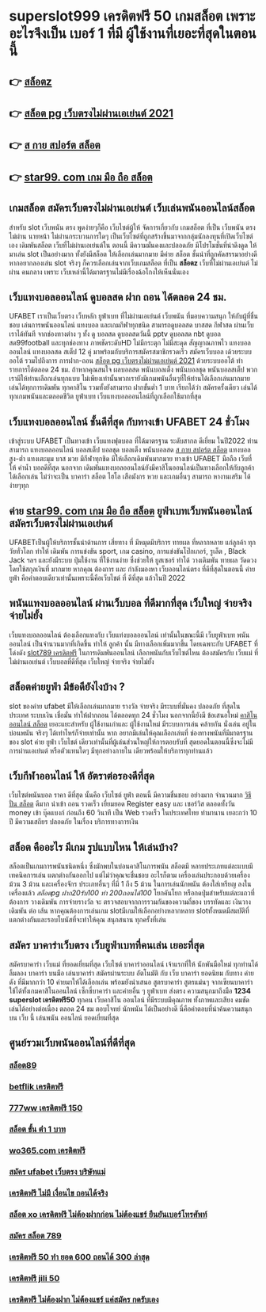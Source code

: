 # superslot999 เครดิตฟรี 50  เกมสล็อต เพราะอะไรจึงเป็น เบอร์ 1 ที่มี ผู้ใช้งานที่เยอะที่สุดในตอนนี้

## 👉 [สล็อตz](https://www.ufaeat.com/ufabet-master-login/)
## 👉 [สล็อต pg เว็บตรงไม่ผ่านเอเย่นต์ 2021](https://www.ufaeat.com/credit-free-50/)
## 👉 [ส กาย สปอร์ต สล็อต](https://www.ufaeat.com/ทางเข้ายูฟ่าเบท-ufabet/)
## 👉 [star99. com เกม มือ ถือ สล็อต](https://www.ufaeat.com/credit-free-50/)

##  เกมสล็อต สมัครเว็บตรงไม่ผ่านเอเย่นต์    เว็บเล่นพนันออนไลน์สล็อต 

สำหรับ slot   เว็บพนัน ตรง   พูดง่ายๆก็คือ เว็บไซต์ผู้ให้ จัดการเกี่ยวกับ เกมสล็อต ที่เป็น  เว็บพนัน ตรง   ไม่ผ่าน นายหน้า  ไม่ผ่านกระบวนการใดๆ เป็นเว็บไซต์ที่ถูกสร้างขึ้นมาจากกลุ่มนักลงทุนที่เปิดเว็บไซต์เอง  เดิมพันสล็อต  เว็บที่ไม่ผ่านเอเย่นต์ใน ตอนนี้ มีความมั่นคงและปลอดภัย มีโปรโมชั่นที่น่าดึงดูด ให้มาเล่น slot เป็นอย่างมาก ทั้งยังมีสล็อต ให้เลือกเล่นมากมาย มีค่าย สล็อต ชั้นนำที่ถูกคัดสรรมาอย่างดี หากอยากลองเล่น slot จริงๆ ก็ควรเลือกเล่นจากเว็บเกมสล็อต ที่เป็น **สล็อตz**  เว็บที่ไม่ผ่านเอเย่นต์ ไม่ผ่าน คนกลาง  เพราะ เว็บเหล่านี้ได้มาตรฐานไม่มีเรื่องฉ้อโกงให้เห็นนั่นเอง


## เว็บแทงบอลออนไลน์ ดูบอลสด ฝาก ถอน ได้ตลอด 24 ชม.

UFABET เราเป็นเว็บตรง เว็บหลัก ยูฟ่าเบท ที่ไม่ผ่านเอเย่นต์ เว็บพนัน ที่มอบความสนุก ให้กับผู้ที่ชื่นชอบ เล่นการพนันออนไลน์ แทงบอล และเกมกีฬาทุกชนิด สามารถดูบอลสด บาสสด กีฬาสด ผ่านเว็บเราได้ทันที จากช่องทางต่าง ๆ ทั้ง   ดู บอลสด ดูบอลสดวันนี้ pptv ดูบอลสด nbt ดูบอลสด99football และทุกช่องทาง ภาพชัดระดับHD ไม่มีกระตุก ไม่มีสะดุด สัญญาณภาพไว แทงบอลออนไลน์ แทงบอลสด สเต็ป 12 คู่  มาพร้อมกับบริการสมัครสมาชิกรวดเร็ว สมัครเว็บบอล เด้วยระบบออโต้ รวมไปถึงการ การฝาก-ถอน [สล็อต pg เว็บตรงไม่ผ่านเอเย่นต์ 2021](https://www.ufaeat.com/ทางเข้ายูฟ่าเบท-ufabet/) ด้วยระบบออโต้  ทำรายการได้ตลอด 24 ชม. ถ้าหากคุณสนใจ  ผลบอลสด พนันบอลเต็ง พนันบอลชุด พนันบอลสเต็ป พวกเรามีให้ท่านเลือกเล่นทุกแบบ ไม่เพียงเท่านั้นพวกเรายังมีเกมพนันอื่นๆที่ให้ท่านได้เลือกเล่นมากมาย  เล่นได้ทุกการเดิมพัน ทุกคาสิโน รวมทั้งยังสามารถ ฝากขั้นต่ำ 1 บาท  เรียกได้ว่า สมัครครั้งเดียว เล่นได้ทุกเกมพนันและตลอดชีวิต ยูฟ่าเบท เว็บแทงบอลออนไลน์ที่ถูกเลือกใช้มากที่สุด

## เว็บแทงบอลออนไลน์  ชั้นดีที่สุด กับทางเข้า UFABET 24 ชั่วโมง

 เข้าสู่ระบบ UFABET เป็นทางเข้า  เว็บแทงฟุตบอล  ที่ได้มาตรฐาน ระดับสากล ดีเยี่ยม ในปี2022 ท่านสามารถ แทงบอลออนไลน์ บอลสเต็ป บอลชุด บอลเต็ง พนันบอลสด [ส กาย สปอร์ต สล็อต](https://www.ufaeat.com/credit-free-50/) แทงบอลสูง-ต่ำ แทงเตะมุม บาส มวย  มีกีฬาทุกชิด มีให้เลือกเดิมพันมากมาย  ทางเข้า UFABET มือถือ เว็บที่ให้ ค่าน้ำ บอลดีที่สุด นอกจาก เดิมพันแทงบอลออนไลน์ยังมีคาสิโนออนไลน์เป็นทางเลือกให้กับลูกค้าได้เลือกเล่น ไม่ว่าจะเป็น บาคาร่า สล็อต ไฮโล เสือมังกร หวย และเกมอื่นๆ สามารถ  หางานเสริม ได้ง่ายๆทุก

## ค่าย [star99. com เกม มือ ถือ สล็อต](https://www.ufaeat.com/regis-ufabet-master-free/) ยูฟ่าเบทเว็บพนันออนไลน์  สมัครเว็บตรงไม่ผ่านเอเย่นต์  

UFABETเป็นผู้ให้บริการชั้นนำด้านการ เสี่ยทาง ที่ มีหมุดมีบริการ ทายผล ที่หลากหลาย แก่ลูกค้า  ทุกวัยทั่วโลก  ทำให้ เดิมพัน การแข่งขัน sport, เกม casino, การแข่งขันโป๊กเกอร์, รูเล็ต ,  Black Jack ฯลฯ และยังมีระบบ  ปุ่มใช้งาน ที่ใช้งานง่าย ซึ่งช่วยให้ ยูสเซอร์  ทำได้ วางเดิมพัน ทายผล วัดดวงโดยใช้สกุลเงินที่ มากมาย  หากคุณ ต้องการ  และ กำลังมองหา   เว็บออนไลน์ตรง  ที่ดีที่สุดในตอนนี้ ค่าย  ยูฟ่า คือคำตอบเดียวเท่านั้นเพราะนี้คือเว็บไชต์ ที่ ดีที่สุด แล้วในปี 2022


## พนันแทงบอลออนไลน์  ผ่านเว็บบอล ที่ดีมากที่สุด  เว็บใหญ่ จ่ายจริง จ่ายไม่ยั้ง

เว็บแทงบอลออนไลน์ ต้องเลือกแทงกับ เว็บแท่งบอลออนไลน์ เท่านั้นในขณะนี้มี เว็บยูฟ่าเบท พนันออนไลน์ เป็นจำนวนมากที่เกิดขึ้น ทำให้ ลูกค้า นั้น มีทางเลือกเพิ่มมากขึ้น โดยเฉพาะกับ UFABET ที่  โด่งดัง [slot789 เครดิตฟรี](https://www.ufaeat.com/regis-ufabet-master-free/)  ในการเดิมพันออนไลน์ เลือกพนันกับเว็บไซต์ไหน ต้องสมัครกับ เว็บแม่ ที่ไม่ผ่านเอเย่นต์  เว็บบอลที่ดีที่สุด เว็บใหญ่ จ่ายจริง จ่ายไม่ยั้ง

## สล็อตค่ายยูฟ่า มีข้อดียังไงบ้าง ?
 slot ของค่าย ufabet มีให้เลือกเล่นมากมาย  รางวัล  จ่ายจริง มีระบบที่มั่นคง ปลอดภัย  ที่สุดในประเทศ  ระบบเงิน  เชื่อมั่น   ทำให้ฝากถอน ได้ตลอดทุก 24 ชั่วโมง นอกจากนี้ยังมี ข้อเสนอใหม่ [คาสิโนออนไลน์ สล็อต](https://www.ufaeat.com/ufabet-master-login/) เยอะแยะสำหรับ ผู้ใช้งานเก่าและ ผู้ใช้งานใหม่ มีระบบการเล่น  คล้ายกัน นั่งเล่น อยู่ใน บ่อนพนัน จริงๆ ได้เท่าไหร่ก็จ่ายเท่านั้น หาก อยากมีเล่นให้คุณเลือกเล่นที่ ช่องทางพนันที่มีมาตรฐานของ slot ค่าย ยูฟ่า เว็บไชต์ เดียวเท่านั้นที่ผู้เล่นส่วนใหญ่ให้การตอบรับที่ สุดยอดในตอนนี้ซึ่งจะไม่มีการผ่านเอเย่นต์ หรือตัวแทนใดๆ มีทุกอย่างภายใน เดียวพร้อมให้บริการทุกท่านแล้ว

##  เว็บกีฬาออนไลน์ ให้ อัตราต่อรองดีที่สุด 

 เว็บไซต์พนันบอล  ราคา  ดีที่สุด   นั้นคือ  เว็บไซต์  ยูฟ่า  ตอนนี้  มีความชื่นชอบ  อย่างมาก จำนวนมาก [วิธี ปั่น สล็อต](https://www.ufaeat.com/ทางเข้ายูฟ่าเบท-ufabet/)   ดีมาก  นำเข้า  ถอน  รวดเร็ว   เยี่ยมยอด Register   easy  และ  เซอร์วิส  ตลอดทั้งวัน   money เข้า   บุ๊คแบงก์  ก่อนถึง  60 วินาที เป็น  Web  รวดเร็ว  ในประเทศไทย  ทำมานาน   เยอะกว่า  10 ปี  มีความเสถียร ปลอดภัย ในเรื่อง  บริการทางการเงิน

## สล็อต  คืออะไร มีเกม รูปแบบไหน ให้เล่นบ้าง?

 สล็อตเป็นเกมการพนันชนิดหนึ่ง ซึ่งมักพบในบ่อนคาสิโนการพนัน สล็อตมี หลายประเภทแต่ละแบบมี เทคนิคการเล่น  แตกต่างกันออกไป แต่ไม่ว่าคุณจะชื่นชอบ อะไรก็ตาม เครื่องเล่นประกอบด้วยเครื่องม้วน 3 ม้วน และเครื่องจักร ประเภทอื่นๆ  ที่มี 1 ถึง 5 ม้วน ในการเล่นนักพนัน ต้องใส่เหรียญ ลงในเครื่องแล้ว *สล็อตpg ฝาก20รับ100 ทํา 200ถอนได้100* โยกคันโยก หรือกดปุ่มสำหรับแต่ละแถวที่ต้องการ วางเดิมพัน  การจ่ายรางวัล จะ ตรวจสอบจากการรวมกันของความถี่ของ บรรทัดและ เงินวางเดิมพัน ต่อ เส้น หากคุณต้องการเล่นเกม slotมีเกมให้เลือกอย่างหลากหลาย  slotทั้งหมดมีสมบัติที่แตกต่างกันและรอบโบนัสที่จะทำให้คุณ สนุกสนาน ทุกครั้งที่เล่น


## สมัคร บาคาร่าเว็บตรง  เว็บยูฟ่าเบทที่คนเล่น เยอะที่สุด

สมัครบาคาร่า  เว็บแม่  ที่ยอดเยี่ยมที่สุด   เว็บไซต์ บาคาร่าออนไลน์ เจ้าแรกที่ให้  นักพันมือใหม่  ทุกท่านได้ ลิ้มลอง บาคาร่า บนมือ เล่นบาคาร่า สมัครผ่านระบบ อัตโนมัติ กับ เว็บ บาคาร่า ยอดนิยม กับทาง ค่ายดัง ที่มีมากกว่า 10 ค่ายมาให้ได้เลือกเล่น พร้อมยังนำเสนอ สูตรบาคาร่า สูตรแม่นๆ  จากเซียนบาคาร่า ใช้ได้ทั้งเกมคาสิโนออนไลน์ เซ็กซี่บาคาร่า และค่ายอื่น ๆ ยูฟ่าเบท ส่งตรง  ความสนุกมาถึงมือ **1234 superslot เครดิตฟรี50** ทุกคน  เว็บคาสิโน ออนไลน์ ที่มีระบบมีคุณภาพ ทั้งภาพและเสียง คมชัด เล่นได้อย่างต่อเนื่อง ตลอด 24 ชม ตอบโจทย์ นักพนัน  ได้เป็นอย่างดี นี่คือคำตอบที่น่าค้นความสนุก บน เว็บ นี้  เล่นพนัน ออนไลน์ ยอดเยี่ยมที่สุด 

## ศูนย์รวมเว็บพนันออนไลน์ที่ดีที่สุด

### [สล็อต89](https://atom.io/themes/UFAEAT%20ทางเข้า%20UFABET%20สล็อต879%20008%20สล็อต%20สมัครฟรี%20ฟรีเครดิต%20100%)
### [betflik เครดิตฟรี](https://atom.io/themes/UFAEAT%20ทางเข้า%20UFABET%20เครดิตฟรี%20กดรับ%20เอง50%202021%20008%20สล็อต%20สมัครฟรี%20ฟรีเครดิต%20100%)
### [777ww เครดิตฟรี 150](https://atom.io/themes/UFAEAT%20ทางเข้า%20UFABET%20เครดิตฟรี300ไม่ต้องฝากไม่ต้องแชร์%20008%20สล็อต%20สมัครฟรี%20ฟรีเครดิต%20100%)
### [สล็อต ขั้น ต่ํา 1 บาท](https://atom.io/themes/UFAEAT%20ทางเข้า%20UFABET%20ดาวน์โหลด%20slotxo%20สล็อต%20xo%20008%20สล็อต%20สมัครฟรี%20ฟรีเครดิต%20100%)
### [wo365.com เครดิตฟรี](https://atom.io/themes/UFAEAT%20ทางเข้า%20UFABET%203k%20สล็อต%20008%20สล็อต%20สมัครฟรี%20ฟรีเครดิต%20100%)
### [สมัคร ufabet เว็บตรง บริษัทแม่](https://atom.io/themes/UFAEAT%20ทางเข้า%20UFABET%20เครดิตฟรี%20จริงๆ%20008%20สล็อต%20สมัครฟรี%20ฟรีเครดิต%20100%)
### [เครดิตฟรี ไม่มี เงื่อนไข ถอนได้จริง](https://atom.io/themes/UFAEAT%20ทางเข้า%20UFABET%20สล็อต%20pg%20ที่ดีที่สุด%20008%20สล็อต%20สมัครฟรี%20ฟรีเครดิต%20100%)
### [สล็อต xo เครดิตฟรี ไม่ต้องฝากก่อน ไม่ต้องแชร์ ยืนยันเบอร์โทรศัพท์](https://atom.io/themes/UFAEAT%20ทางเข้า%20UFABET%20wo365%20เครดิตฟรี20%20008%20สล็อต%20สมัครฟรี%20ฟรีเครดิต%20100%)
### [สมัคร สล็อต 789](https://atom.io/themes/UFAEAT%20ทางเข้า%20UFABET%20ทดลอง%20เล่น%20สล็อต%20pg%20008%20สล็อต%20สมัครฟรี%20ฟรีเครดิต%20100%)
### [เครดิตฟรี 50 ทำ ยอด 600 ถอนได้ 300 ล่าสุด](https://atom.io/themes/UFAEAT%20ทางเข้า%20UFABET%20สล็อต11ไฮโล%20008%20สล็อต%20สมัครฟรี%20ฟรีเครดิต%20100%)
### [เครดิตฟรี jili 50](https://atom.io/themes/UFAEAT%20ทางเข้า%20UFABET%20lucia%20689สล็อต%20008%20สล็อต%20สมัครฟรี%20ฟรีเครดิต%20100%)
### [เครดิตฟรี ไม่ต้องฝาก ไม่ต้องแชร์ แค่สมัคร กดรับเอง](https://atom.io/themes/UFAEAT%20ทางเข้า%20UFABET%20เครดิตฟรี%20100%20ไม่ต้องทำกิจกรรม2022%20008%20สล็อต%20สมัครฟรี%20ฟรีเครดิต%20100%)